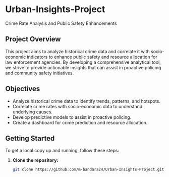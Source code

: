 # Urban-Insights-Project
Crime Rate Analysis and Public Safety Enhancements

## Project Overview
This project aims to analyze historical crime data and correlate it with socio-economic indicators to enhance public safety and resource allocation for law enforcement agencies. By developing a comprehensive analytical tool, we strive to provide actionable insights that can assist in proactive policing and community safety initiatives.

## Objectives
- Analyze historical crime data to identify trends, patterns, and hotspots.
- Correlate crime rates with socio-economic data to understand underlying causes.
- Develop predictive models to assist in proactive policing.
- Create a dashboard for crime prediction and resource allocation.

## Getting Started
To get a local copy up and running, follow these steps:

1. **Clone the repository:**
   ```bash
   git clone https://github.com/m-bandara24/Urban-Insights-Project.git

